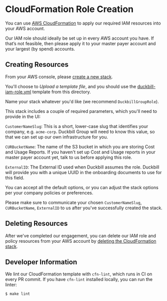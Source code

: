 # CloudFormation Role Creation

You can use [AWS CloudFormation](https://aws.amazon.com/cloudformation/) to apply our required IAM resources into your AWS account.

Our IAM role should ideally be set up in every AWS account you have. If that’s not feasible, then please apply it to your master payer account and your largest (by spend) accounts.

## Creating Resources

From your AWS console, please [create a new stack](https://docs.aws.amazon.com/AWSCloudFormation/latest/UserGuide/cfn-console-create-stack.html).

You'll choose to *Upload a template file*, and you should use the [duckbill-iam-role.yml](duckbill-iam-role.yml) template from this directory.

Name your stack whatever you'd like (we recommend `DuckbillGroupRole`).

This stack includes a couple of required parameters, which you'll need to provide in the UI:

`CustomerNameSlug`: This is a short, lower-case slug that identifies your company, e.g. `acme-corp`. Duckbill Group will need to know this value, so that we can set up our own infrastructure for you.

`CURBucketName`: The name of the S3 bucket in which you are storing Cost and Usage Reports. If you haven't set up Cost and Usage reports in your master payer account yet, talk to us before applying this role.

`ExternalID`: The External ID used when Duckbill assumes the role. Duckbill will provide you with a unique UUID in the onboarding documents to use for this field.

You can accept all the default options, or you can adjust the stack options per your company policies or preferences.

Please make sure to communicate your chosen `CustomerNameSlug`, `CURBucketName`, `ExternalID` to us after you've successfully created the stack.

## Deleting Resources

After we've completed our engagement, you can delete our IAM role and policy resources from your AWS account by [deleting the CloudFormation stack](https://docs.aws.amazon.com/AWSCloudFormation/latest/UserGuide/cfn-console-delete-stack.html).

## Developer Information

We lint our CloudFormation template with `cfn-lint`, which runs in CI on every PR commit. If you have `cfn-lint` installed locally, you can run the linter:

    $ make lint
